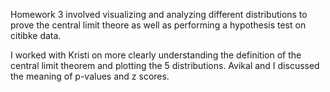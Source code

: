 Homework 3 involved visualizing and analyzing different distributions to prove the central limit theore as well as performing a hypothesis test on citibke data.  
  
I worked with Kristi on more clearly understanding the definition of the central limit theorem and plotting the 5 distributions. Avikal and I discussed the meaning of p-values and z scores.
